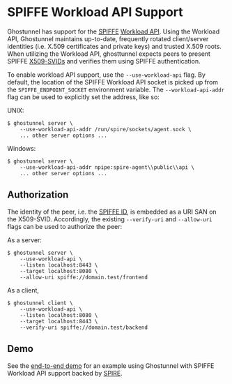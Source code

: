 SPIFFE Workload API Support
===================

Ghostunnel has support for the [SPIFFE](https://spiffe.io)
[Workload API](https://github.com/spiffe/spiffe/blob/main/standards/SPIFFE_Workload_API.md).
Using the Workload API, Ghostunnel maintains up-to-date, frequently rotated
client/server identities (i.e. X.509 certificates and private keys) and trusted
X.509 roots. When utilizing the Workload API, ghosttunnel expects peers to
present SPIFFE
[X509-SVIDs](https://github.com/spiffe/spiffe/blob/main/standards/X509-SVID.md)
and verifies them using SPIFFE authentication.

To enable workload API support, use the `--use-workload-api` flag. By default,
the location of the SPIFFE Workload API socket is picked up from the
`SPIFFE_ENDPOINT_SOCKET` environment variable. The `--workload-api-addr` flag
can be used to explicitly set the address, like so:

UNIX: 
```
$ ghostunnel server \
    --use-workload-api-addr /run/spire/sockets/agent.sock \
    ... other server options ...
```

Windows:
```
$ ghostunnel server \
    --use-workload-api-addr npipe:spire-agent\\public\\api \
    ... other server options ...
```

Authorization
-------------------

The identity of the peer, i.e. the [SPIFFE ID](https://github.com/spiffe/spiffe/blob/main/standards/SPIFFE-ID.md), is embedded as a URI SAN on the
X509-SVID. Accordingly, the existing `--verify-uri` and `--allow-uri`
flags can be used to authorize the peer:

As a server:

```
$ ghostunnel server \
    --use-workload-api \
    --listen localhost:8443 \
    --target localhost:8080 \
    --allow-uri spiffe://domain.test/frontend
```

As a client, 

```
$ ghostunnel client \
    --use-workload-api \
    --listen localhost:8080 \
    --target localhost:8443 \
    --verify-uri spiffe://domain.test/backend
```

Demo
-------------------

See the [end-to-end demo](spiffe-workload-api-demo/README.md) for an example
using Ghostunnel with SPIFFE Workload API support backed by
[SPIRE](https://spiffe.io/spire/).
